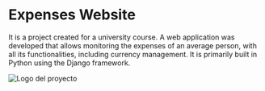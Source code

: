 # Expenses Website

It is a project created for a university course. A web application was developed that allows monitoring the expenses of an average person, with all its functionalities, including currency management. It is primarily built in Python using the Django framework.


![Logo del proyecto](https://cdn.iconscout.com/icon/free/png-256/free-python-logo-icon-download-in-svg-png-gif-file-formats--technology-social-media-vol-5-pack-logos-icons-2945099.png?f=webp)
